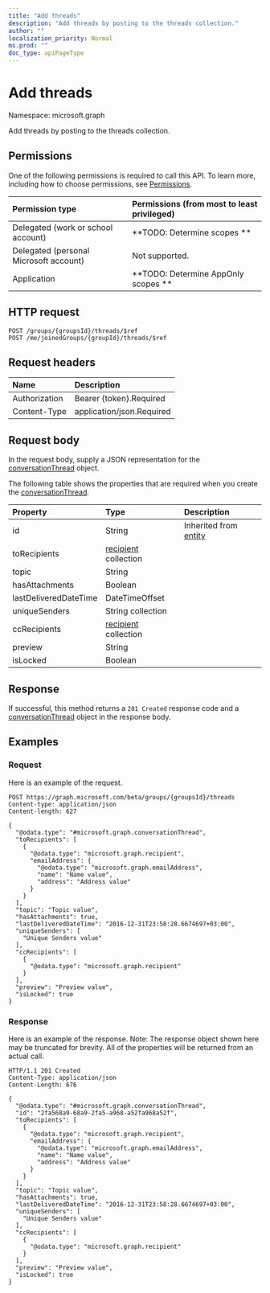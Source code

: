 ```yaml
---
title: "Add threads"
description: "Add threads by posting to the threads collection."
author: ""
localization_priority: Normal
ms.prod: ""
doc_type: apiPageType
---
```


# Add threads

Namespace: microsoft.graph

Add threads by posting to the threads collection.

## Permissions
One of the following permissions is required to call this API. To learn more, including how to choose permissions, see [Permissions](/concepts/permissions-reference.md).

|Permission type|Permissions (from most to least privileged)|
|:---|:---|
|Delegated (work or school account)|**TODO: Determine scopes **|
|Delegated (personal Microsoft account)|Not supported.|
|Application|**TODO: Determine AppOnly scopes **|

## HTTP request
<!-- {
  "blockType": "ignored"
}
-->
``` http
POST /groups/{groupsId}/threads/$ref
POST /me/joinedGroups/{groupId}/threads/$ref
```

## Request headers
|Name|Description|
|:---|:---|
|Authorization|Bearer {token}.Required|
|Content-Type|application/json.Required|

## Request body
In the request body, supply a JSON representation for the [conversationThread](../resources/conversationthread.md) object.

The following table shows the properties that are required when you create the [conversationThread](../resources/conversationthread.md).

|Property|Type|Description|
|:---|:---|:---|
|id|String| Inherited from [entity](../resources/entity.md)|
|toRecipients|[recipient](../resources/recipient.md) collection||
|topic|String||
|hasAttachments|Boolean||
|lastDeliveredDateTime|DateTimeOffset||
|uniqueSenders|String collection||
|ccRecipients|[recipient](../resources/recipient.md) collection||
|preview|String||
|isLocked|Boolean||



## Response
If successful, this method returns a `201 Created` response code and a [conversationThread](../resources/conversationthread.md) object in the response body.

## Examples

### Request
Here is an example of the request.
<!-- {
  "blockType": "request",
  "name": "create_conversationthread_from_"
}
-->
``` http
POST https://graph.microsoft.com/beta/groups/{groupsId}/threads
Content-type: application/json
Content-length: 627

{
  "@odata.type": "#microsoft.graph.conversationThread",
  "toRecipients": [
    {
      "@odata.type": "microsoft.graph.recipient",
      "emailAddress": {
        "@odata.type": "microsoft.graph.emailAddress",
        "name": "Name value",
        "address": "Address value"
      }
    }
  ],
  "topic": "Topic value",
  "hasAttachments": true,
  "lastDeliveredDateTime": "2016-12-31T23:58:28.6674697+03:00",
  "uniqueSenders": [
    "Unique Senders value"
  ],
  "ccRecipients": [
    {
      "@odata.type": "microsoft.graph.recipient"
    }
  ],
  "preview": "Preview value",
  "isLocked": true
}
```

### Response
Here is an example of the response. Note: The response object shown here may be truncated for brevity. All of the properties will be returned from an actual call.
<!-- {
  "blockType": "response",
  "truncated": true,
  "@odata.type": "microsoft.graph.conversationthread"
}
-->
``` http
HTTP/1.1 201 Created
Content-Type: application/json
Content-Length: 676

{
  "@odata.type": "#microsoft.graph.conversationThread",
  "id": "2fa568a9-68a9-2fa5-a968-a52fa968a52f",
  "toRecipients": [
    {
      "@odata.type": "microsoft.graph.recipient",
      "emailAddress": {
        "@odata.type": "microsoft.graph.emailAddress",
        "name": "Name value",
        "address": "Address value"
      }
    }
  ],
  "topic": "Topic value",
  "hasAttachments": true,
  "lastDeliveredDateTime": "2016-12-31T23:58:28.6674697+03:00",
  "uniqueSenders": [
    "Unique Senders value"
  ],
  "ccRecipients": [
    {
      "@odata.type": "microsoft.graph.recipient"
    }
  ],
  "preview": "Preview value",
  "isLocked": true
}
```

